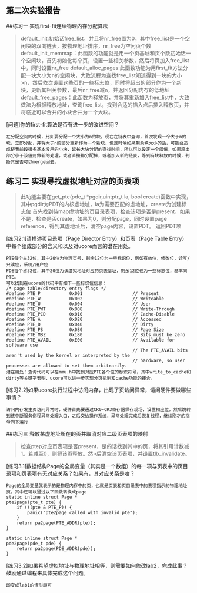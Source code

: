## 第二次实验报告

##练习一 实现first-fit连续物理内存分配算法
>default_init:初始话free_list，并且将nr_free置为0，其中free_list是一个空闲块的双向链表，按物理地址排序，nr_free为空闲页个数
>default_init_memmap：此函数的功能就是用一个页基址和页个数初始话一个空闲块，首先初始化每个页，设置一些相关参数，然后将页加入free_list中，同时设置nr_free
>default_alloc_pages:此函数功能为用first_fit方法分配一块大小为n的空闲块，大致流程为查找free_list知道得到一块的大小>n，然后依次设置这些页的一些标志位，同时将超出的部分作为一个新块，更新其相关参数，最后nr_free减n，并返回分配内存的低地址
>default_free_pages：此函数为释放页，并将其重新加入free_list中，大致做法为根据释放地址，查询free_list，找到合适的插入点后插入释放页，并将临近可以合并的小块合并为一个大块。

[问题]你的first-fit算法是否有进一步的改进空间？

```
在分配空间的时候，比如要分配一个大小为n的块，现在在链表中查询，首次发现一个大于n的块，立即分配，并将大于n的部分重新作为一个新块，但这时候如果剩余块太小的话，可能会造成链表前段很多基本没用的小块，延长大块分配的查找时间，所以可以设定一个阈值，如果超出部分小于该值则做新的处理，或者直接都分配掉，或者加入新的链表，等到有块释放的时候，判断其是否可以merge回去。
```
## 练习二 实现寻找虚拟地址对应的页表项
>此功能主要在get_pte(pde_t *pgdir,uintptr_t la, bool create)函数中实现，其中pgdir为PDT的内核虚地址，la为需要匹配的虚地址，create为创建标志位
>首先找到待map虚地址的页目录表项，检查该项是否是present，如果不是，检查是否create，如果为0，则分配page，同时设置page reference，得到其虚地址后，清空page内容，设置PDT。
>返回PDT项

[练习2.1]请描述页目录项（Page Director Entry）和页表（Page Table Entry）中每个组成部分的含义和以及对ucore而言的潜在用处。

```
PTE每个占32位，其中20位为物理页号，剩余12位为一些标识位，例如有效位，修改位，读写/只读位，系统/用户位
PDE每个占32位，其中20位为该虚拟地址对应的页表基址，剩余12位也为一些标志位，基本同PTE。
可以找到在ucore的代码中有如下一些标识位信息：
/* page table/directory entry flags */
#define PTE_P           0x001                   // Present
#define PTE_W           0x002                   // Writeable
#define PTE_U           0x004                   // User
#define PTE_PWT         0x008                   // Write-Through
#define PTE_PCD         0x010                   // Cache-Disable
#define PTE_A           0x020                   // Accessed
#define PTE_D           0x040                   // Dirty
#define PTE_PS          0x080                   // Page Size
#define PTE_MBZ         0x180                   // Bits must be zero
#define PTE_AVAIL       0xE00                   // Available for software use
                                                // The PTE_AVAIL bits aren't used by the kernel or interpreted by the
                                                // hardware, so user processes are allowed to set them arbitrarily.
潜在用处：查询代码可以在mmu.h中找到对应PTE各个位的标识符号，其中write_to_cache和dirty等关键字表明，ucore可以进一步实现分页机制和cache功能的接合。
```
[练习2.2]如果ucore执行过程中访问内存，出现了页访问异常，请问硬件要做哪些事情？

```
访问内存发生页访问异常时，硬件首先要通过CR0~CR3寄存器保存现场，设置相应位，然后跳转到该中断服务例程异常处理入口，之后交给操作系统，异常处理完成后恢复线程，继续刚才的指令向下运行
```
##练习三 释放某虚地址所在的页并取消对应二级页表项的映射
>检查ptep对应页表项是否present，是的话找到其中的页，将其引用计数减1。若减至0，则将该页释放。然>后清空该页表项，并设置tlb_invalidate。

[练习3.1]数据结构Page的全局变量（其实是一个数组）的每一项与页表中的页目录项和页表项有无对应关系？如果有，其对应关系是啥？

```
Page的全局变量就表示的是物理内存中的页，也就是页表和页目录表中的表项指示的物理地址页，其中还可以通过以下函数转换成page
static inline struct Page *
pte2page(pte_t pte) {
    if (!(pte & PTE_P)) {
        panic("pte2page called with invalid pte");
    }
    return pa2page(PTE_ADDR(pte));
}

static inline struct Page *
pde2page(pde_t pde) {
    return pa2page(PDE_ADDR(pde));
}
```
[练习3.2]如果希望虚拟地址与物理地址相等，则需要如何修改lab2，完成此事？鼓励通过编程来具体完成这个问题。

```
即变成lab1的情形即可
```
